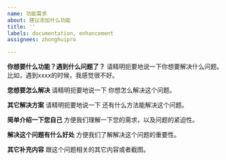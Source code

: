 ```yaml
---
name: 功能需求
about: 建议添加什么功能
title: ''
labels: documentation, enhancement
assignees: zhonghuipro

---
```


**你想要什么功能？遇到什么问题了？**
请精明扼要地说一下你想要解决什么问题。比如，遇到xxxx的时候，我感觉很不好。

**您想要怎么解决**
请精明扼要地说一下 你想怎么解决这个问题。

**其它解决方案**
请精明扼要地说一下 还有什么方法能解决这个问题。

**简单介绍一下您自己**
方便我们理解一下您的需求，以及问题的紧迫性。

**解决这个问题有什么好处**
方便我们了解解决这个问题的重要性。

**其它补充内容**
跟这个问题相关的其它内容或者截图。
